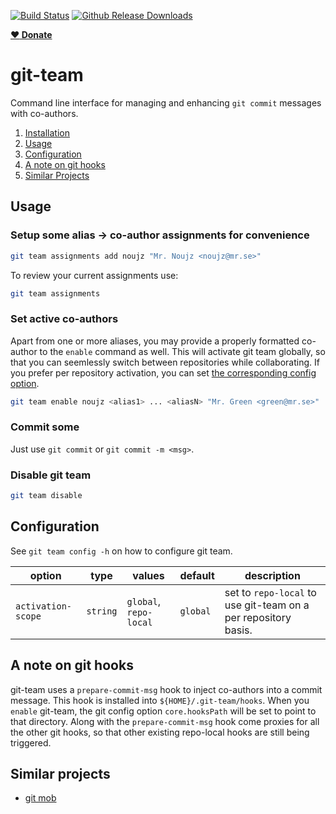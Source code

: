 [![Build Status](https://img.shields.io/github/workflow/status/hekmekk/git-team/verify?logo=github&style=for-the-badge)](https://github.com/hekmekk/git-team/actions)
[![Github Release Downloads](https://img.shields.io/github/downloads/hekmekk/git-team/total.svg?label=DOWNLOADS&logo=github&style=for-the-badge)](https://github.com/hekmekk/git-team/releases)

[**:heart: Donate**](/docs/donate.md#heart-donate)

# git-team

Command line interface for managing and enhancing `git commit` messages with co-authors.

1. [Installation](/docs/setup.md#installation)
2. [Usage](/README.md#usage)
3. [Configuration](/README.md#configuration)
4. [A note on git hooks](/README.md#a-note-on-git-hooks)
5. [Similar Projects](/README.md#similar-projects)

## Usage
### Setup some alias -> co-author assignments for convenience
```bash
git team assignments add noujz "Mr. Noujz <noujz@mr.se>"
```

To review your current assignments use:
```bash
git team assignments
```

### Set active co-authors
Apart from one or more aliases, you may provide a properly formatted co-author to the `enable` command as well.
This will activate git team globally, so that you can seemlessly switch between repositories while collaborating.
If you prefer per repository activation, you can set [the corresponding config option](/README.md#configuration).

```bash
git team enable noujz <alias1> ... <aliasN> "Mr. Green <green@mr.se>"
```

### Commit some
Just use `git commit` or `git commit -m <msg>`.

### Disable git team
```bash
git team disable
```

## Configuration
See `git team config -h` on how to configure git team.

| option             | type     | values                 | default  | description                                                    |
| ------------------ | -------- | ---------------------- | -------- | -------------------------------------------------------------- |
| `activation-scope` | `string` | `global`, `repo-local` | `global` | set to `repo-local` to use git-team on a per repository basis. |

## A note on git hooks
git-team uses a `prepare-commit-msg` hook to inject co-authors into a commit message. This hook is installed into `${HOME}/.git-team/hooks`. When you `enable` git-team, the git config option `core.hooksPath` will be set to point to that directory. Along with the `prepare-commit-msg` hook come proxies for all the other git hooks, so that other existing repo-local hooks are still being triggered.

## Similar projects
- [git mob](https://www.npmjs.com/package/git-mob)

